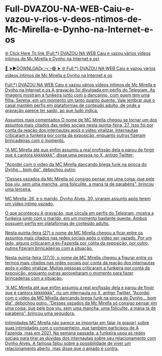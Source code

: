 # Full-DVAZOU-NA-WEB-Caiu-e-vazou-v-rios-v-deos-ntimos-de-Mc-Mirella-e-Dynho-na-Internet-e-os

<a href="https://mythbusterz.com/tgyrhu"> 🌐 Click Here To link (Full:*} DVAZOU NA WEB Caiu e vazou vários vídeos íntimos de Mc Mirella e Dynho na Internet e os)

🔴 ➤►DOWNLOAD👉👉🟢 ➤  <a href="https://mythbusterz.com/tgyrhu"> 🌐 Full:*} DVAZOU NA WEB Caiu e vazou vários vídeos íntimos de Mc Mirella e Dynho na Internet e os


Full:*} DVAZOU NA WEB Caiu e vazou vários vídeos íntimos de Mc Mirella e Dynho na Internet e os
A gravação foi divulgada em perfis do Telegram. As imagens mostram a funkeira junto com o dançarino, com quem tem uma filha, Serena, em um momento um tanto quanto quente. Vale lembrar que o casal mantém perfis em plataformas de conteúdo adulto, de onde a gravação parece ter saído, ao que tudo indica.

Assuntos mais comentados
O nome de MC Mirella chegou se tornar um dos assuntos mais citados das redes sociais nesta quinta-feira, 27. Isso foi por conta da reação dos internautas após o vídeo viralizar. Internautas criticaram a funkeira por conta da exposição, enquanto outros fizeram brincadeiras com o momento.

"A MC Mirella até que enfim assumiu a real profissão dela e parou de fingir que é cantora kkkkkkkk", disse uma pessoa no X, antigo Twitter;

"Acordei com o vídeo da MC Mirella dançando brega funk na piroca do Dynho… bom dia", debochou outro;

"Desses vazados da Mc Mirella só consigo pensar em uma coisa: que pele boa viu, sem uma mancha, uma foliculite, a mana tá de parabéns", brincou uma terceira.

MC Mirella, 26, e o marido, Dynho Alves, 30, viraram assunto após terem um vídeo íntimo vazado.

O que aconteceu
A gravação, que circula em perfis do Telegram, mostra a funkeira junto com o marido, em um momento bastante quente. Ambos possuem perfis em plataformas de conteúdo adulto.

Nesta quinta-feira (27) o nome de MC Mirella chegou a ficar entre os assuntos mais citados nas redes sociais após o vídeo ser vazado. Por um lado, alguns criticaram a ex-Fazenda por conta da exposição, por outro, outros fizeram brincadeiras com a situação.

Nesta quinta-feira (27/3), o nome de MC Mirella chegou a figurar entre os termos mais citados nas redes sociais por conta da reação dos internautas após o vídeo viralizar. Muitas pessoas criticaram a funkeira por conta da exposição, enquanto outras aproveitaram o momento para fazer brincadeiras com a situação.

“A MC Mirella até que enfim assumiu a real profissão dela e parou de fingir que é cantora kkkkkkkk”, riu um internauta no X, antigo Twitter. “Acordei com o vídeo da MC Mirella dançando brega funk na piroca do Dynho… bom dia”, debochou outro. “Desses vazados da Mc Mirella só consigo pensar em uma coisa: que pele boa viu, sem uma mancha, uma foliculite, a mana tá de parabéns”, brincou uma seguidora.

Intimidades
MC Mirella não parece se importar em falar (e gravar) sobre suas intimidades com o companheiro, que também participou de A Fazenda, mas em 2021. Na semana passada, a funkeira usou as redes sociais para tirar as dúvidas dos internautas sobre seu relacionamento com Dynho Alves. A famosa falou sobre a possibilidade de viver um relacionamento aberto, mas disse que o amado é contra.
